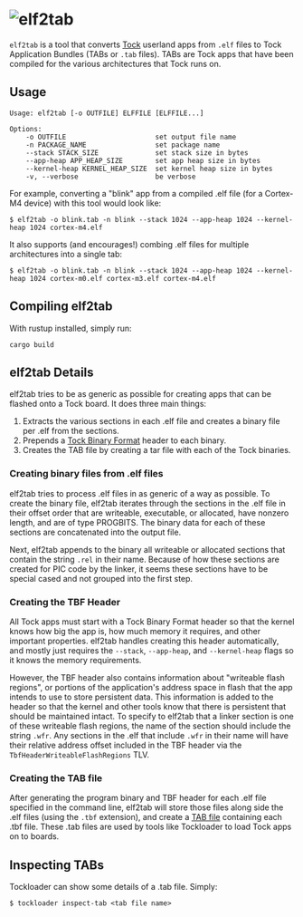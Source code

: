 # ![elf2tab](http://www.tockos.org/assets/img/elf2tab.svg "elf2tab Logo")

`elf2tab` is a tool that converts [Tock](https://github.com/tock/tock) userland
apps from `.elf` files to Tock Application Bundles (TABs or `.tab` files). TABs
are Tock apps that have been compiled for the various architectures that Tock
runs on.


Usage
-----

```
Usage: elf2tab [-o OUTFILE] ELFFILE [ELFFILE...]

Options:
    -o OUTFILE                      set output file name
    -n PACKAGE_NAME                 set package name
    --stack STACK_SIZE              set stack size in bytes
    --app-heap APP_HEAP_SIZE        set app heap size in bytes
    --kernel-heap KERNEL_HEAP_SIZE  set kernel heap size in bytes
    -v, --verbose                   be verbose
```

For example, converting a "blink" app from a compiled .elf file (for a Cortex-M4
device) with this tool would look like:

    $ elf2tab -o blink.tab -n blink --stack 1024 --app-heap 1024 --kernel-heap 1024 cortex-m4.elf

It also supports (and encourages!) combing .elf files for multiple architectures
into a single tab:

	$ elf2tab -o blink.tab -n blink --stack 1024 --app-heap 1024 --kernel-heap 1024 cortex-m0.elf cortex-m3.elf cortex-m4.elf


Compiling elf2tab
-----------------

With rustup installed, simply run:

    cargo build


elf2tab Details
---------------

elf2tab tries to be as generic as possible for creating apps that can be
flashed onto a Tock board. It does three main things:

1. Extracts the various sections in each .elf file and creates a binary file
   per .elf from the sections.
2. Prepends a
   [Tock Binary Format](https://github.com/tock/tock/blob/master/doc/Compilation.md#tock-binary-format)
   header to each binary.
3. Creates the TAB file by creating a tar file with each of the Tock binaries.


### Creating binary files from .elf files

elf2tab tries to process .elf files in as generic of a way as possible. To
create the binary file, elf2tab iterates through the sections in the .elf file
in their offset order that are writeable, executable, or allocated, have nonzero
length, and are of type PROGBITS. The binary data for each of these sections
are concatenated into the output file.

Next, elf2tab appends to the binary all writeable or allocated sections that
contain the string `.rel` in their name. Because of how these sections are
created for PIC code by the linker, it seems these sections have to be special
cased and not grouped into the first step.

### Creating the TBF Header

All Tock apps must start with a Tock Binary Format header so that the kernel
knows how big the app is, how much memory it requires, and other important
properties. elf2tab handles creating this header automatically, and mostly
just requires the `--stack`, `--app-heap`, and `--kernel-heap` flags so it
knows the memory requirements.

However, the TBF header also contains information about "writeable flash
regions", or portions of the application's address space in flash that the app
intends to use to store persistent data. This information is added to the header
so that the kernel and other tools know that there is persistent that should be
maintained intact. To specify to elf2tab that a linker section is one of these
writeable flash regions, the name of the section should include the string
`.wfr`. Any sections in the .elf that include `.wfr` in their name will have
their relative address offset included in the TBF header via the
`TbfHeaderWriteableFlashRegions` TLV.

### Creating the TAB file

After generating the program binary and TBF header for each .elf file specified
in the command line, elf2tab will store those files along side the .elf files
(using the `.tbf` extension), and create a [TAB
file](https://github.com/tock/tock/blob/master/doc/Compilation.md#tock-application-bundle)
containing each .tbf file. These .tab files are used by tools like Tockloader to
load Tock apps on to boards.


Inspecting TABs
---------------

Tockloader can show some details of a .tab file. Simply:

    $ tockloader inspect-tab <tab file name>


